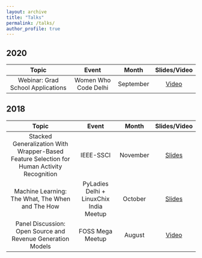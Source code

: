 ```yaml
---
layout: archive
title: "Talks"
permalink: /talks/
author_profile: true
---
```

## 2020

| Topic                                                                 | Event                                   | Month     | Slides/Video  |
| :-------------------------------------------------------------------: | :-------------------------------------: | :-------: | :-------: 
| Webinar: Grad School Applications  |  Women Who Code Delhi  |  September  |  [Video](https://www.facebook.com/watch/?v=435002264125909&extid=B3rzTPkfJUsbrEgA)  |


## 2018

| Topic                                                                 | Event                                   | Month     | Slides/Video  |
| :-------------------------------------------------------------------: | :-------------------------------------: | :-------: | :-------: 
| Stacked Generalization With Wrapper-Based Feature Selection for Human Activity Recognition  |  IEEE-SSCI  |  November  |  [Slides](https://slides.com/anjalibhavan/stacked-generalization-with-wrapper-based-feature-selection-for-human-activity-recognition)  |
| Machine Learning: The What, The When and The How  | PyLadies Delhi + LinuxChix India Meetup  | October  |  [Slides](https://slides.com/anjalibhavan/introtomachinelearning)  |
| Panel Discussion: Open Source and Revenue Generation Models | FOSS Mega Meetup  | August  |  [Video](https://www.youtube.com/watch?v=vPipsBbUSGw)  | 

